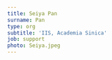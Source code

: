 ```yaml
---
title: Seiya Pan
surname: Pan
type: org
subtitle: 'IIS, Academia Sinica'
job: support
photo: Seiya.jpeg
---
```

